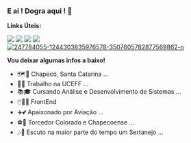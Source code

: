 ### E ai ! Dogra aqui ! 👋

<strong>Links Úteis:</strong>

<div> 
  <a href="https://www.youtube.com/channel/@copperzera" target="_blank"><img src="https://img.shields.io/badge/YouTube-FF0000?style=for-the-badge&logo=youtube&logoColor=white" target="_blank"></a>
  <a href="https://instagram.com/copperzera" target="_blank"><img src="https://img.shields.io/badge/-Instagram-%23E4405F?style=for-the-badge&logo=instagram&logoColor=white" target="_blank"></a>
 	<a href="https://www.twitch.tv/copperzera" target="_blank"><img src="https://img.shields.io/badge/Twitch-9146FF?style=for-the-badge&logo=twitch&logoColor=white" target="_blank"></a> 
  <a href = "mailto:douglaspwf10@uceff.edu.br"><img src="https://img.shields.io/badge/-Gmail-%23333?style=for-the-badge&logo=gmail&logoColor=white" target="_blank"></a> 
</div>
<div>
  <a href='https://postimg.cc/ZvbYLgHX' target='_blank'><img src='https://i.postimg.cc/ZvbYLgHX/247784055-1244303835976578-3507605782877569862-n.jpg' border='0' alt='247784055-1244303835976578-3507605782877569862-n'/></a>
  </div>


<strong>Vou deixar algumas infos a baixo!</strong>

- 🗺️📍  Chapecó, Santa Catarina ...
- 🧑‍💼 Trabalho na UCEFF ...
- 📚🎓 Cursando Análise e Desenvolvimento de Sistemas ...
- 🖱️👨‍💻  FrontEnd
- ✈️💕 Apaixonado por Aviação ...
- ⚽💚 Torcedor Colorado e Chapecoense ...
- 🎶🎻 Escuto na maior parte do tempo um Sertanejo ...

